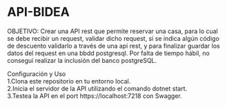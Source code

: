 # API-BIDEA

OBJETIVO: Crear una API rest que permite reservar una casa, para lo cual se debe recibir un request, validar dicho request, si se indica algún código de descuento validarlo a través de una api rest, y para finalizar guardar los datos del request en una bbdd postgresql.
Por falta de tiempo hábil, no conseguí realizar la inclusión del banco postgreSQL.

Configuración y Uso <br />
1.Clona este repositorio en tu entorno local. <br />
2.Inicia el servidor de la API utilizando el comando dotnet start. <br />
3.Testea la API en el port https://localhost:7218 con Swagger. <br />
